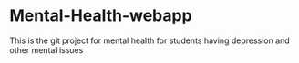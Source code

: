 # Mental-Health-webapp
This is the git project for mental health for students having depression and other mental issues
